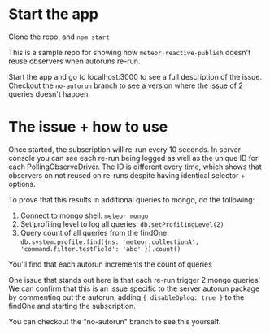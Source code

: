 # Start the app
Clone the repo, and `npm start`

This is a sample repo for showing how `meteor-reactive-publish` doesn't reuse observers when autoruns re-run.

Start the app and go to localhost:3000 to see a full description of the issue. Checkout the `no-autorun` branch to see a version where the issue of 2 queries doesn't happen.

# The issue + how to use
Once started, the subscription will re-run every 10 seconds. In server console you can see each re-run being logged as well as the unique ID for each PollingObserveDriver. The ID is different every time, which shows that observers on not reused on re-runs despite having identical selector + options.

To prove that this results in additional queries to mongo, do the following:

1. Connect to mongo shell: `meteor mongo`
2. Set profiling level to log all queries: `db.setProfilingLevel(2)`
3. Query count of all queries from the findOne: `db.system.profile.find({ns: 'meteor.collectionA', 'command.filter.testField': 'abc' }).count()`

You'll find that each autorun increments the count of queries

One issue that stands out here is that each re-run trigger 2 mongo queries! We can confirm that this is an issue specific to the server autorun package by commenting out the autorun, adding `{ disableOplog: true }` to the findOne and starting the subscription.

You can checkout the "no-autorun" branch to see this yourself.